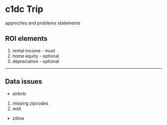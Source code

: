 # c1dc Trip
approches and problems statements

## ROI elements
  1. rental income - must
  2. home equity - optional
  3. depreciation - optional
---
## Data issues
* airbnb
1. missing zipcodes
2. wait

* zillow
